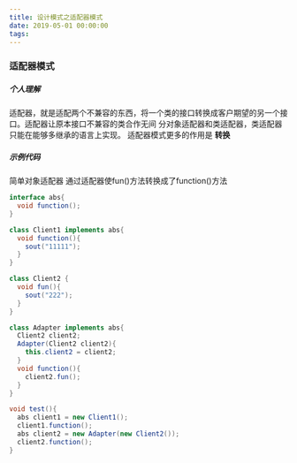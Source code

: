 ```yaml
---
title: 设计模式之适配器模式
date: 2019-05-01 00:00:00
tags:
---
```


### 适配器模式

##### 个人理解

适配器，就是适配两个不兼容的东西，将一个类的接口转换成客户期望的另一个接口。适配器让原本接口不兼容的类合作无间
分对象适配器和类适配器，类适配器只能在能够多继承的语言上实现。
适配器模式更多的作用是 **转换**

<!--more-->

##### 示例代码

简单对象适配器
通过适配器使fun()方法转换成了function()方法

```java
interface abs{
  void function();
}

class Client1 implements abs{
  void function(){
    sout("11111");
  }
}

class Client2 {
  void fun(){
    sout("222");
  }
}

class Adapter implements abs{
  Client2 client2;
  Adapter(Client2 client2){
    this.client2 = client2;
  }
  void function(){
    client2.fun();
  }
}

void test(){
  abs client1 = new Client1();
  client1.function();
  abs client2 = new Adapter(new Client2());
  client2.function();
}
```
